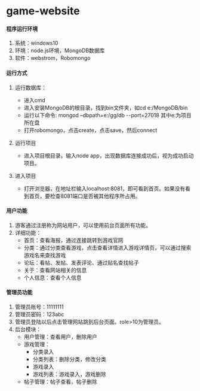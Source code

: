 # game-website

#### 程序运行环境 
  1. 系统：windows10   
  2. 环境：node.js环境，MongoDB数据库   
  3. 软件：webstrom，Robomongo

#### 运行方式
1. 运行数据库：   
    * 进入cmd   
    * 进入安装MongoDB的根目录，找到bin文件夹，如cd  e:/MongoDB/bin   
    * 运行以下命令:  mongod –dbpath=e:/gg/db --port=27018        其中e:为项目所在盘   
    * 打开robomongo，点击create，点击save，然后connect

2. 运行项目
    * 进入项目根目录，输入node app，出现数据库连接成功后，视为成功启动项目。


3. 进入项目
    * 打开浏览器，在地址栏输入localhost:8081，即可看到首页。如果没有看到首页，要检查8081端口是否被其他程序所占用。

#### 用户功能
1. 游客通过注册称为网站用户，可以使用前台页面所有功能。  
2. 详细功能：  
    * 首页：查看海报，通过连接跳转到游戏官网  
    * 分类：通过分类查看游戏，点击查看详情进入游戏详情页，可以通过搜索游戏名来查找游戏
    * 论坛：看帖、发帖、发表评论、通过贴名查找帖子  
    * 关于：查看网站相关的信息  
    * 个人信息：查看个人信息

#### 管理员功能
1. 管理员账号：11111111 
2. 管理员密码：123abc  
3. 管理员登陆以后点击管理网站跳到后台页面。role>10为管理员。  
4. 后台模块：  
    * 用户管理：查看用户，删除用户  
    * 游戏管理：    
      * 分类录入  
      + 分类列表：删除分类，修改分类  
      + 游戏录入  
      + 游戏列表：游戏录入，游戏删除  
    * 帖子管理：帖子查看，帖子删除
